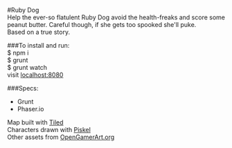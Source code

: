 #Ruby Dog   
Help the ever-so flatulent Ruby Dog avoid the health-freaks and score some peanut butter. Careful though, if she gets too spooked she'll puke.  
Based on a true story.

###To install and run:   
    $ npm i  
    $ grunt   
    $ grunt watch   
  visit [localhost:8080](localhost:8080)

###Specs:
* Grunt
* Phaser.io

Map built with [Tiled](http://www.mapeditor.org)   
Characters drawn with [Piskel](http://www.piskelapp.com)  
Other assets from [OpenGamerArt.org](http://opengameart.org/)

